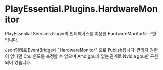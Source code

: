 # PlayEssential.Plugins.HardwareMonitor


PlayEssential.Services.Plugin의 인터페이스를 이용한 HardwareMonitor의 구현입니다.

Json형태로 EventBridge에 "HardwareMonitor" 으로 Publish됩니다.
관리자 권한이 없다면 Cpu 온도를 측정할 수 없으며 Amd gpu가 없는 관계로 Nvidia gpu만 구현되어 있습니다.
